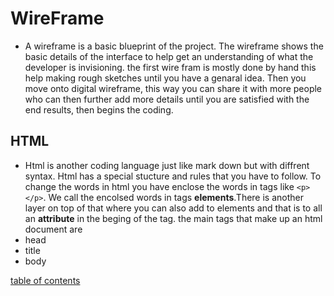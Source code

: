 # WireFrame

- A wireframe is a basic blueprint of the project. The wireframe shows the basic details of the interface to help get an understanding of what the developer is invisioning. the first wire fram is mostly done by hand this help making rough sketches until you have a genaral idea. Then you move onto digital wireframe, this way you can share it with more people who can then further add more details until you are satisfied with the end results, then begins the coding.

## HTML

- Html is another coding language just like mark down but with diffrent syntax. Html has a special stucture and rules that you have to follow. To change the words in html you have enclose the words in tags like `<p></p>`. We call the encolsed words in tags **elements**.There is another layer on top of that where you can also add to elements and that is to all an **attribute** in the beging of the tag.
the main tags that make up an html document are
- head
- title 
- body

[table of contents](./README.md)